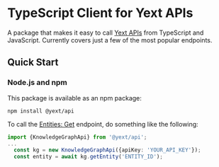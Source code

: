 # TypeScript Client for Yext APIs

A package that makes it easy to call [Yext APIs] from TypeScript and
JavaScript. Currently covers just a few of the most popular endpoints.

[Yext APIs]: https://hitchhikers.yext.com/docs/

## Quick Start

### Node.js and npm

This package is available as an npm package:

```
npm install @yext/api
```

To call the [Entities: Get] endpoint, do something like the following:

[Entities: Get]: https://hitchhikers.yext.com/docs/knowledgeapis/knowledgegraph/entities/entities/#operation/getEntity

```TypeScript
import {KnowledgeGraphApi} from '@yext/api';
...
  const kg = new KnowledgeGraphApi({apiKey: 'YOUR_API_KEY'});
  const entity = await kg.getEntity('ENTITY_ID');
```
